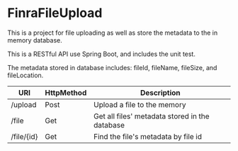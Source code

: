 # FinraFileUpload
This is a project for file uploading as well as store the metadata to the in memory database.

This is a RESTful API use Spring Boot, and includes the unit test.

The metadata stored in database includes: fileId, fileName, fileSize, and fileLocation.

URI| HttpMethod | Description  
--- | --- | ---   
/upload | Post | Upload a file to the memory
/file  | Get | Get all files' metadata stored in the database
/file/{id} | Get | Find the file's metadata by file id
